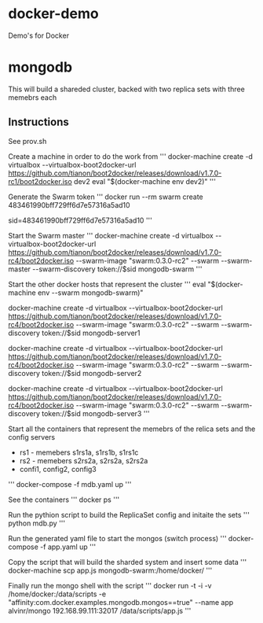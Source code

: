 # docker-demo
Demo's for Docker
# mongodb
This will build a shareded cluster, backed with two replica sets with three memebrs each

## Instructions

See prov.sh

Create a machine in order to do the work from
'''
docker-machine create -d virtualbox --virtualbox-boot2docker-url https://github.com/tianon/boot2docker/releases/download/v1.7.0-rc1/boot2docker.iso dev2
eval "$(docker-machine env dev2)"
'''

Generate the Swarm token
'''
docker run --rm swarm create 
483461990bff729ff6d7e57316a5ad10

sid=483461990bff729ff6d7e57316a5ad10
'''

Start the Swarm master
'''
docker-machine create -d virtualbox --virtualbox-boot2docker-url https://github.com/tianon/boot2docker/releases/download/v1.7.0-rc4/boot2docker.iso --swarm-image "swarm:0.3.0-rc2" --swarm --swarm-master --swarm-discovery token://$sid mongodb-swarm
'''

Start the other docker hosts that represent the cluster
'''
eval "$(docker-machine env --swarm mongodb-swarm)"

docker-machine create -d virtualbox --virtualbox-boot2docker-url https://github.com/tianon/boot2docker/releases/download/v1.7.0-rc4/boot2docker.iso --swarm-image "swarm:0.3.0-rc2" --swarm --swarm-discovery token://$sid mongodb-server1

docker-machine create -d virtualbox --virtualbox-boot2docker-url https://github.com/tianon/boot2docker/releases/download/v1.7.0-rc4/boot2docker.iso --swarm-image "swarm:0.3.0-rc2" --swarm --swarm-discovery token://$sid mongodb-server2 

docker-machine create -d virtualbox --virtualbox-boot2docker-url https://github.com/tianon/boot2docker/releases/download/v1.7.0-rc4/boot2docker.iso --swarm-image "swarm:0.3.0-rc2" --swarm --swarm-discovery token://$sid mongodb-server3
'''

Start all the containers that represent the memebrs of the relica sets and the config servers
- rs1 - memebers s1rs1a, s1rs1b, s1rs1c
- rs2 - memebers s2rs2a, s2rs2a, s2rs2a
- confi1, config2, config3

'''
docker-compose -f mdb.yaml up
'''

See the containers
'''
docker ps
'''

Run the pythion script to build the ReplicaSet config and initaite the sets
'''
python mdb.py
'''

Run the generated yaml file to start the mongos (switch process)
'''
docker-compose -f app.yaml up
'''

Copy the script that will build the sharded system and insert some data
'''
docker-machine scp app.js mongodb-swarm:/home/docker/
'''

Finally run the mongo shell with the script
'''
docker run -t -i -v /home/docker:/data/scripts -e "affinity:com.docker.examples.mongodb.mongos==true" --name app alvinr/mongo 192.168.99.111:32017 /data/scripts/app.js
'''

